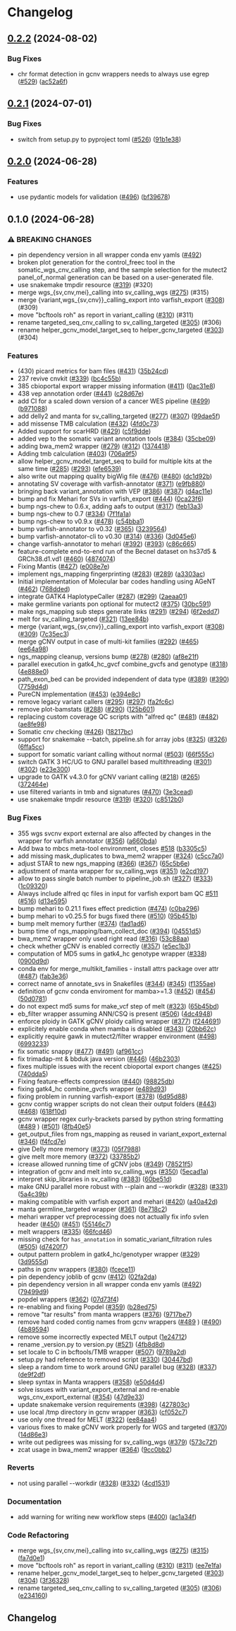 # Changelog

## [0.2.2](https://github.com/bihealth/snappy-pipeline/compare/v0.2.1...v0.2.2) (2024-08-02)


### Bug Fixes

* chr format detection in gcnv wrappers needs to always use egrep ([#529](https://github.com/bihealth/snappy-pipeline/issues/529)) ([ac52a6f](https://github.com/bihealth/snappy-pipeline/commit/ac52a6f7aeab79fa9b676a281bf526af82714831))

## [0.2.1](https://github.com/bihealth/snappy-pipeline/compare/v0.2.0...v0.2.1) (2024-07-01)


### Bug Fixes

* switch from setup.py to pyproject toml ([#526](https://github.com/bihealth/snappy-pipeline/issues/526)) ([91b1e38](https://github.com/bihealth/snappy-pipeline/commit/91b1e3840961ae26e88e13875ebb102c56ceebb9))

## [0.2.0](https://github.com/bihealth/snappy-pipeline/compare/v0.1.0...v0.2.0) (2024-06-28)


### Features

* use pydantic models for validation ([#496](https://github.com/bihealth/snappy-pipeline/issues/496)) ([bf39678](https://github.com/bihealth/snappy-pipeline/commit/bf3967854337522484417d8fc6e1e0ac67f0c43d))

## 0.1.0 (2024-06-28)


### ⚠ BREAKING CHANGES

* pin dependency version in all wrapper conda env yamls ([#492](https://github.com/bihealth/snappy-pipeline/issues/492))
* broken plot generation for the control_freec tool in the somatic_wgs_cnv_calling step, and the sample selection for the mutect2 panel_of_normal generation can be based on a user-generated file.
* use snakemake tmpdir resource ([#319](https://github.com/bihealth/snappy-pipeline/issues/319)) (#320)
* merge wgs_{sv,cnv,mei}_calling into sv_calling_wgs ([#275](https://github.com/bihealth/snappy-pipeline/issues/275)) (#315)
* merge {variant,wgs_{sv,cnv}}_calling_export into varfish_export ([#308](https://github.com/bihealth/snappy-pipeline/issues/308)) (#309)
* move "bcftools roh" as report in variant_calling ([#310](https://github.com/bihealth/snappy-pipeline/issues/310)) (#311)
* rename targeted_seq_cnv_calling to sv_calling_targeted ([#305](https://github.com/bihealth/snappy-pipeline/issues/305)) (#306)
* rename helper_gcnv_model_target_seq to helper_gcnv_targeted ([#303](https://github.com/bihealth/snappy-pipeline/issues/303)) (#304)

### Features

* (430) picard metrics for bam files ([#431](https://github.com/bihealth/snappy-pipeline/issues/431)) ([35b24cd](https://github.com/bihealth/snappy-pipeline/commit/35b24cd70e4352244b6d09d414c6fae761c7dece))
* 237 revive cnvkit ([#339](https://github.com/bihealth/snappy-pipeline/issues/339)) ([bc4c55b](https://github.com/bihealth/snappy-pipeline/commit/bc4c55b2b095a9a8c792cf937efd6fda87d8e09e))
* 385 cbioportal export wrapper missing information ([#411](https://github.com/bihealth/snappy-pipeline/issues/411)) ([0ac31e8](https://github.com/bihealth/snappy-pipeline/commit/0ac31e861af0edfe67c1b82d086298b2d9fc9081))
* 438 vep annotation order ([#441](https://github.com/bihealth/snappy-pipeline/issues/441)) ([c28d67e](https://github.com/bihealth/snappy-pipeline/commit/c28d67e23246d319fa88a20331d2324eee379a9f))
* add CI for a scaled down version of a cancer WES pipeline ([#499](https://github.com/bihealth/snappy-pipeline/issues/499)) ([b971088](https://github.com/bihealth/snappy-pipeline/commit/b9710883206aa9629c357940acf24bd03493fcd3))
* add delly2 and manta for sv_calling_targeted ([#277](https://github.com/bihealth/snappy-pipeline/issues/277)) ([#307](https://github.com/bihealth/snappy-pipeline/issues/307)) ([99dae5f](https://github.com/bihealth/snappy-pipeline/commit/99dae5ffc1b828b7e7b46e1fa2259223e3a5c243))
* add missense TMB calculation ([#432](https://github.com/bihealth/snappy-pipeline/issues/432)) ([4fd0c73](https://github.com/bihealth/snappy-pipeline/commit/4fd0c73c4bd75bf4aa5ef9a464713a2c5d4fada1))
* Added support for scarHRD ([#429](https://github.com/bihealth/snappy-pipeline/issues/429)) ([c5f9dde](https://github.com/bihealth/snappy-pipeline/commit/c5f9dde2d2ce8570779030c1917b3132918ad33b))
* added vep to the somatic variant annotation tools ([#384](https://github.com/bihealth/snappy-pipeline/issues/384)) ([35cbe09](https://github.com/bihealth/snappy-pipeline/commit/35cbe0974ad4d56419ae8790110e418c22ef84f7))
* adding bwa_mem2 wrapper ([#279](https://github.com/bihealth/snappy-pipeline/issues/279)) ([#312](https://github.com/bihealth/snappy-pipeline/issues/312)) ([1374418](https://github.com/bihealth/snappy-pipeline/commit/13744188bb1943b007ed3ad02a6ab6367c865fee))
* Adding tmb calculation  ([#403](https://github.com/bihealth/snappy-pipeline/issues/403)) ([706a9f5](https://github.com/bihealth/snappy-pipeline/commit/706a9f561fe96a9469fec15f232940b265266e8e))
* allow helper_gcnv_model_target_seq to build for multiple kits at the same time ([#285](https://github.com/bihealth/snappy-pipeline/issues/285)) ([#293](https://github.com/bihealth/snappy-pipeline/issues/293)) ([efe6539](https://github.com/bihealth/snappy-pipeline/commit/efe653906ec841496f9b1a8c32cfa7162b7fe242))
* also write out mapping quality bigWig file ([#476](https://github.com/bihealth/snappy-pipeline/issues/476)) ([#480](https://github.com/bihealth/snappy-pipeline/issues/480)) ([dc1d92b](https://github.com/bihealth/snappy-pipeline/commit/dc1d92b729850ac6571b1f3f9a43b9d61ff531a2))
* annotating SV coverage with varfish-annotator ([#371](https://github.com/bihealth/snappy-pipeline/issues/371)) ([e9fb880](https://github.com/bihealth/snappy-pipeline/commit/e9fb8807a1c48854ce28e8b7942e0f3b4d4a7765))
* bringing back variant_annotation with VEP ([#386](https://github.com/bihealth/snappy-pipeline/issues/386)) ([#387](https://github.com/bihealth/snappy-pipeline/issues/387)) ([d4ac11e](https://github.com/bihealth/snappy-pipeline/commit/d4ac11ea5ad84fad6b8c9ff5db69d0dd446b8fef))
* bump and fix Mehari for SVs in varfish_export ([#444](https://github.com/bihealth/snappy-pipeline/issues/444)) ([0ca23f6](https://github.com/bihealth/snappy-pipeline/commit/0ca23f645d38130ac08f85b1861ae795f62f96b2))
* bump ngs-chew to 0.6.x, adding aafs to output ([#317](https://github.com/bihealth/snappy-pipeline/issues/317)) ([feb13a3](https://github.com/bihealth/snappy-pipeline/commit/feb13a352116ce5fbe7123f9aafbe1f1122026f1))
* bump ngs-chew to 0.7 ([#334](https://github.com/bihealth/snappy-pipeline/issues/334)) ([7f1fa1a](https://github.com/bihealth/snappy-pipeline/commit/7f1fa1ae3dec9416df9c8e35e542f67df6e09811))
* bump ngs-chew to v0.9.x ([#478](https://github.com/bihealth/snappy-pipeline/issues/478)) ([c54bba1](https://github.com/bihealth/snappy-pipeline/commit/c54bba11a558ad1cb7dfa5f785b4f7b7aa526ea2))
* bump varfish-annotator to v0.32 ([#365](https://github.com/bihealth/snappy-pipeline/issues/365)) ([3239564](https://github.com/bihealth/snappy-pipeline/commit/32395640f320e3815fa0bc7953fb3a2eecff99a2))
* bump varfish-annotator-cli to v0.30 ([#314](https://github.com/bihealth/snappy-pipeline/issues/314)) ([#336](https://github.com/bihealth/snappy-pipeline/issues/336)) ([3d045e6](https://github.com/bihealth/snappy-pipeline/commit/3d045e6ad791823b3e6b28f5cf3e2b541c70bf17))
* change varfish-annotator to mehari ([#392](https://github.com/bihealth/snappy-pipeline/issues/392)) ([#393](https://github.com/bihealth/snappy-pipeline/issues/393)) ([c86c665](https://github.com/bihealth/snappy-pipeline/commit/c86c665b8132e462c7916c67c171192abaff4a43))
* feature-complete end-to-end run of the Becnel dataset on hs37d5 & GRCh38.d1.vd1 ([#460](https://github.com/bihealth/snappy-pipeline/issues/460)) ([4874074](https://github.com/bihealth/snappy-pipeline/commit/4874074d8200ac33d29377ce1a812dfbb48adc31))
* Fixing Mantis ([#427](https://github.com/bihealth/snappy-pipeline/issues/427)) ([e008e7e](https://github.com/bihealth/snappy-pipeline/commit/e008e7edc42371eaee00e3a3861816f2ddfdb39c))
* implement ngs_mapping fingerprinting ([#283](https://github.com/bihealth/snappy-pipeline/issues/283)) ([#289](https://github.com/bihealth/snappy-pipeline/issues/289)) ([a3303ac](https://github.com/bihealth/snappy-pipeline/commit/a3303ac4964c988c88c5342712046189cab77183))
* Initial implementation of Molecular bar codes handling using AGeNT ([#462](https://github.com/bihealth/snappy-pipeline/issues/462)) ([768dded](https://github.com/bihealth/snappy-pipeline/commit/768dded3bdfc3d86a1029b88bf2e25c224eee8ee))
* integrate GATK4 HaplotypeCaller ([#287](https://github.com/bihealth/snappy-pipeline/issues/287)) ([#299](https://github.com/bihealth/snappy-pipeline/issues/299)) ([2aeaa01](https://github.com/bihealth/snappy-pipeline/commit/2aeaa01249dd79e654acb5455bf49221f0c211a5))
* make germline variants pon optional for mutect2 ([#375](https://github.com/bihealth/snappy-pipeline/issues/375)) ([30bc591](https://github.com/bihealth/snappy-pipeline/commit/30bc591cdf23ebc5ffe288e6bcd76e00311256d3))
* make ngs_mapping sub steps generate links ([#291](https://github.com/bihealth/snappy-pipeline/issues/291)) ([#294](https://github.com/bihealth/snappy-pipeline/issues/294)) ([6f2edd7](https://github.com/bihealth/snappy-pipeline/commit/6f2edd74f423ed7c65776e4f3943f228fca79990))
* melt for sv_calling_targeted ([#321](https://github.com/bihealth/snappy-pipeline/issues/321)) ([13ee84b](https://github.com/bihealth/snappy-pipeline/commit/13ee84b60bdf3e168d8d3dea55425314decf59f6))
* merge {variant,wgs_{sv,cnv}}_calling_export into varfish_export ([#308](https://github.com/bihealth/snappy-pipeline/issues/308)) ([#309](https://github.com/bihealth/snappy-pipeline/issues/309)) ([7c35ec3](https://github.com/bihealth/snappy-pipeline/commit/7c35ec38d6f861b5ee53e5afed8ccffc3c78dce0))
* merge gCNV output in case of multi-kit families ([#292](https://github.com/bihealth/snappy-pipeline/issues/292)) ([#465](https://github.com/bihealth/snappy-pipeline/issues/465)) ([ee64a98](https://github.com/bihealth/snappy-pipeline/commit/ee64a98a6c29d307b997209d66b5289e39e88621))
* ngs_mapping cleanup, versions bump ([#278](https://github.com/bihealth/snappy-pipeline/issues/278)) ([#280](https://github.com/bihealth/snappy-pipeline/issues/280)) ([af8e21f](https://github.com/bihealth/snappy-pipeline/commit/af8e21f264ab93f143d4e7d5b89ee1d99889f247))
* parallel execution in gatk4_hc_gvcf combine_gvcfs and genotype ([#318](https://github.com/bihealth/snappy-pipeline/issues/318)) ([4e888e0](https://github.com/bihealth/snappy-pipeline/commit/4e888e068e96d81c646112fb5d16305fa0ea5ab8))
* path_exon_bed can be provided independent of data type ([#389](https://github.com/bihealth/snappy-pipeline/issues/389)) ([#390](https://github.com/bihealth/snappy-pipeline/issues/390)) ([7759d4d](https://github.com/bihealth/snappy-pipeline/commit/7759d4dfa9487ecae72fc4841b8b086ecb7bec0d))
* PureCN implementation ([#453](https://github.com/bihealth/snappy-pipeline/issues/453)) ([e394e8c](https://github.com/bihealth/snappy-pipeline/commit/e394e8cd4bd76eef4725bbaa9ff7711ab5aa9dcc))
* remove legacy variant callers ([#295](https://github.com/bihealth/snappy-pipeline/issues/295)) ([#297](https://github.com/bihealth/snappy-pipeline/issues/297)) ([fa2fc6c](https://github.com/bihealth/snappy-pipeline/commit/fa2fc6c4e8fc2a9797325a09fa06401d43e35cd9))
* remove plot-bamstats ([#288](https://github.com/bihealth/snappy-pipeline/issues/288)) ([#290](https://github.com/bihealth/snappy-pipeline/issues/290)) ([125b601](https://github.com/bihealth/snappy-pipeline/commit/125b6013892f502bbce336403a821395e60b16b0))
* replacing custom coverage QC scripts with "alfred qc" ([#481](https://github.com/bihealth/snappy-pipeline/issues/481)) ([#482](https://github.com/bihealth/snappy-pipeline/issues/482)) ([ae8fe98](https://github.com/bihealth/snappy-pipeline/commit/ae8fe9859a54690ed4908f8d1a20dd57418f96e0))
* Somatic cnv checking ([#426](https://github.com/bihealth/snappy-pipeline/issues/426)) ([18217bc](https://github.com/bihealth/snappy-pipeline/commit/18217bc72a36b2a7dc35cecf2cc3a2d07456f836))
* support for snakemake --batch, pipeline.sh for array jobs ([#325](https://github.com/bihealth/snappy-pipeline/issues/325)) ([#326](https://github.com/bihealth/snappy-pipeline/issues/326)) ([6ffa5cc](https://github.com/bihealth/snappy-pipeline/commit/6ffa5ccb8edad9f4d73aada1feca01c933844f8e))
* support for somatic variant calling without normal ([#503](https://github.com/bihealth/snappy-pipeline/issues/503)) ([66f555c](https://github.com/bihealth/snappy-pipeline/commit/66f555c40caf5b4b1e2e4c17bf6ffc8169ba8baf))
* switch GATK 3 HC/UG to GNU parallel based multithreading ([#301](https://github.com/bihealth/snappy-pipeline/issues/301)) ([#302](https://github.com/bihealth/snappy-pipeline/issues/302)) ([e23e300](https://github.com/bihealth/snappy-pipeline/commit/e23e3006da2b3167746162f3ef072ccc4c6d9b45))
* upgrade to GATK v4.3.0 for gCNV variant calling ([#218](https://github.com/bihealth/snappy-pipeline/issues/218)) ([#265](https://github.com/bihealth/snappy-pipeline/issues/265)) ([372464e](https://github.com/bihealth/snappy-pipeline/commit/372464eac8bdb9500499676fdb735bc75ad54e26))
* use filtered variants in tmb and signatures ([#470](https://github.com/bihealth/snappy-pipeline/issues/470)) ([3e3cead](https://github.com/bihealth/snappy-pipeline/commit/3e3cead3a9ea02484a0d7d065722282ee3f4f112))
* use snakemake tmpdir resource ([#319](https://github.com/bihealth/snappy-pipeline/issues/319)) ([#320](https://github.com/bihealth/snappy-pipeline/issues/320)) ([c8512b0](https://github.com/bihealth/snappy-pipeline/commit/c8512b0b9c7f3eaece974973a916b96eee65dd01))


### Bug Fixes

* 355 wgs svcnv export external are also affected by changes in the wrapper for varfish annotator ([#356](https://github.com/bihealth/snappy-pipeline/issues/356)) ([a660bda](https://github.com/bihealth/snappy-pipeline/commit/a660bda9ca3a7478b68f9ad6c16c9f7a49f18cc1))
* Add bwa to mbcs meta-tool environment, closes [#518](https://github.com/bihealth/snappy-pipeline/issues/518) ([b3305c5](https://github.com/bihealth/snappy-pipeline/commit/b3305c5bf918b10b9b1240a4108e08d2c03383f8))
* add missing mask_duplicates to bwa_mem2 wrapper ([#324](https://github.com/bihealth/snappy-pipeline/issues/324)) ([c5cc7a0](https://github.com/bihealth/snappy-pipeline/commit/c5cc7a0504f0ed06565331cfe61f343ec46a42de))
* adjust STAR to new ngs_mapping ([#366](https://github.com/bihealth/snappy-pipeline/issues/366)) ([#367](https://github.com/bihealth/snappy-pipeline/issues/367)) ([65c5b6e](https://github.com/bihealth/snappy-pipeline/commit/65c5b6ee683a84c06e502af4ed185e4927118589))
* adjustment of manta wrapper for sv_calling_wgs ([#351](https://github.com/bihealth/snappy-pipeline/issues/351)) ([e2cd197](https://github.com/bihealth/snappy-pipeline/commit/e2cd19700e55e1bfc3936a0d5b9a16ed5ddcdc4f))
* allow to pass single batch number to pipeline_job.sh ([#327](https://github.com/bihealth/snappy-pipeline/issues/327)) ([#333](https://github.com/bihealth/snappy-pipeline/issues/333)) ([1c09320](https://github.com/bihealth/snappy-pipeline/commit/1c09320373b8ab84d65f0f3fe611844fea5705e4))
* Always include alfred qc files in input for varfish export bam QC [#511](https://github.com/bihealth/snappy-pipeline/issues/511) ([#516](https://github.com/bihealth/snappy-pipeline/issues/516)) ([d13e595](https://github.com/bihealth/snappy-pipeline/commit/d13e59526dd382c51a3065d0c1e6ca68b59a92f7))
* bump mehari to 0.21.1 fixes effect prediction ([#474](https://github.com/bihealth/snappy-pipeline/issues/474)) ([c0ba296](https://github.com/bihealth/snappy-pipeline/commit/c0ba2964b4c28bbef154f65fcb7afed324ffe3ca))
* bump mehari to v0.25.5 for bugs fixed there ([#510](https://github.com/bihealth/snappy-pipeline/issues/510)) ([95b451b](https://github.com/bihealth/snappy-pipeline/commit/95b451b1b259b24c29b0f9453a521fcc2f1b92ba))
* bump melt memory further ([#374](https://github.com/bihealth/snappy-pipeline/issues/374)) ([fad1ad6](https://github.com/bihealth/snappy-pipeline/commit/fad1ad6ec184882ef138ee186a2f9a0cf6a11cf5))
* bump time of ngs_mapping/bam_collect_doc ([#394](https://github.com/bihealth/snappy-pipeline/issues/394)) ([04551d5](https://github.com/bihealth/snappy-pipeline/commit/04551d5ed26b31e6c822df1a1fe6d83587edec74))
* bwa_mem2 wrapper only used right read ([#316](https://github.com/bihealth/snappy-pipeline/issues/316)) ([53c88aa](https://github.com/bihealth/snappy-pipeline/commit/53c88aaf784f07125e697d35faf330f58186613e))
* check whether gCNV is enabled correctly ([#357](https://github.com/bihealth/snappy-pipeline/issues/357)) ([e5ec1b3](https://github.com/bihealth/snappy-pipeline/commit/e5ec1b367f6bcf0d86be45de093e488f9b255ac2))
* computation of MD5 sums in gatk4_hc genotype wrapper ([#338](https://github.com/bihealth/snappy-pipeline/issues/338)) ([0900d9d](https://github.com/bihealth/snappy-pipeline/commit/0900d9d5c4fa96230a7c622d118e86ed19b8e5a8))
* conda env for merge_multikit_families - install attrs package over attr ([#487](https://github.com/bihealth/snappy-pipeline/issues/487)) ([fab3e36](https://github.com/bihealth/snappy-pipeline/commit/fab3e3687e165acf76114b1a025a07c2542c3d2f))
* correct name of annotate_svs in Snakefiles ([#344](https://github.com/bihealth/snappy-pipeline/issues/344)) ([#345](https://github.com/bihealth/snappy-pipeline/issues/345)) ([f1355ae](https://github.com/bihealth/snappy-pipeline/commit/f1355ae88673bc291b938e7806b3838bf5abdbe5))
* definition of gcnv conda enviroment for mamba&gt;=1.3 ([#452](https://github.com/bihealth/snappy-pipeline/issues/452)) ([#454](https://github.com/bihealth/snappy-pipeline/issues/454)) ([50d0781](https://github.com/bihealth/snappy-pipeline/commit/50d0781373014eec97b2e993bb630ed922bb0847))
* do not expect md5 sums for make_vcf step of melt ([#323](https://github.com/bihealth/snappy-pipeline/issues/323)) ([65b45bd](https://github.com/bihealth/snappy-pipeline/commit/65b45bdc5c9dd197c32c5ed98668c639b4c3e0b8))
* eb_filter wrapper assuming ANN/CSQ is present ([#506](https://github.com/bihealth/snappy-pipeline/issues/506)) ([4dc4948](https://github.com/bihealth/snappy-pipeline/commit/4dc49488cc0d04899e2202a6c6613d852c1d3197))
* enforce ploidy in GATK gCNV ploidy calling wrapper ([#377](https://github.com/bihealth/snappy-pipeline/issues/377)) ([f244691](https://github.com/bihealth/snappy-pipeline/commit/f2446915e4f4b7da25ac09d74005b366bc1806f3))
* explicitely enable conda when mamba is disabled ([#343](https://github.com/bihealth/snappy-pipeline/issues/343)) ([20bb62c](https://github.com/bihealth/snappy-pipeline/commit/20bb62cd2ae7fc7ed8f795133946b7a709504363))
* explicitly require gawk in mutect2/filter wrapper environment ([#498](https://github.com/bihealth/snappy-pipeline/issues/498)) ([6993233](https://github.com/bihealth/snappy-pipeline/commit/6993233bc8b50641860d8a4bfc70b21a4ff09076))
* fix somatic snappy ([#477](https://github.com/bihealth/snappy-pipeline/issues/477)) ([#491](https://github.com/bihealth/snappy-pipeline/issues/491)) ([af961cc](https://github.com/bihealth/snappy-pipeline/commit/af961cca3ef4d8c7a5a4a2ec08c3161260ce9f5e))
* fix trimadap-mt & bbduk java version ([#446](https://github.com/bihealth/snappy-pipeline/issues/446)) ([46b2303](https://github.com/bihealth/snappy-pipeline/commit/46b2303d4ec185409dc028fa1d1d15b3d2238507))
* fixes multiple issues with the recent cbioportal export changes ([#425](https://github.com/bihealth/snappy-pipeline/issues/425)) ([740dda5](https://github.com/bihealth/snappy-pipeline/commit/740dda551cf71e49faa31c8fd76ed46aad0dc91c))
* Fixing feature-effects compression ([#440](https://github.com/bihealth/snappy-pipeline/issues/440)) ([98825db](https://github.com/bihealth/snappy-pipeline/commit/98825db29d3583780b6543b9f5456e0be5e9978b))
* fixing gatk4_hc combine_gvcfs wrapper ([e489d93](https://github.com/bihealth/snappy-pipeline/commit/e489d93064956976af311bb6efb53d3335816fcd))
* fixing problem in running varfish-export ([#378](https://github.com/bihealth/snappy-pipeline/issues/378)) ([6d95d88](https://github.com/bihealth/snappy-pipeline/commit/6d95d885e0dda562f6812ebce65d0ee447398e33))
* gcnv contig wrapper scripts do not clean their output folders ([#443](https://github.com/bihealth/snappy-pipeline/issues/443)) ([#468](https://github.com/bihealth/snappy-pipeline/issues/468)) ([618f10d](https://github.com/bihealth/snappy-pipeline/commit/618f10d6ebdd77b40c2d65d506e685ed6139a0fe))
* gcnv wrapper regex curly-brackets parsed by python string formatting ([#489](https://github.com/bihealth/snappy-pipeline/issues/489) ) ([#501](https://github.com/bihealth/snappy-pipeline/issues/501)) ([8fb40e5](https://github.com/bihealth/snappy-pipeline/commit/8fb40e53e4f1413e9c03dc2177eb1f5008b3dbd0))
* get_output_files from ngs_mapping as reused in variant_export_external ([#346](https://github.com/bihealth/snappy-pipeline/issues/346)) ([f4fcd7e](https://github.com/bihealth/snappy-pipeline/commit/f4fcd7ea9d783c82db3d5885255645d8dc20599f))
* give Delly more memory ([#373](https://github.com/bihealth/snappy-pipeline/issues/373)) ([05f7988](https://github.com/bihealth/snappy-pipeline/commit/05f79887478e4f07b89b228893eda547a250d290))
* give melt more memory ([#372](https://github.com/bihealth/snappy-pipeline/issues/372)) ([33785b2](https://github.com/bihealth/snappy-pipeline/commit/33785b22530419fa4b628abf08918ac84c6eeb10))
* icrease allowed running time of gCNV jobs ([#349](https://github.com/bihealth/snappy-pipeline/issues/349)) ([78521f5](https://github.com/bihealth/snappy-pipeline/commit/78521f57aabdfa0876f648a01463ab4b8734ebd4))
* integration of gcnv and melt into sv_calling_wgs ([#350](https://github.com/bihealth/snappy-pipeline/issues/350)) ([5ecad1a](https://github.com/bihealth/snappy-pipeline/commit/5ecad1a230a386b818cefb6484930b122496ce0c))
* interpret skip_libraries in sv_calling ([#383](https://github.com/bihealth/snappy-pipeline/issues/383)) ([60be51d](https://github.com/bihealth/snappy-pipeline/commit/60be51da58916ff19bd80f2b4bb4277d9bbca986))
* make GNU parallel more robust with --plain and --workdir ([#328](https://github.com/bihealth/snappy-pipeline/issues/328)) ([#331](https://github.com/bihealth/snappy-pipeline/issues/331)) ([5a4c39b](https://github.com/bihealth/snappy-pipeline/commit/5a4c39b73f1e89814ba82b0293cf8c5349faa117))
* making compatible with varfish export and mehari ([#420](https://github.com/bihealth/snappy-pipeline/issues/420)) ([a40a42d](https://github.com/bihealth/snappy-pipeline/commit/a40a42da3762f8f06a89d67b46e3f817a2f135bb))
* manta germline_targeted wrapper ([#361](https://github.com/bihealth/snappy-pipeline/issues/361)) ([8e718c2](https://github.com/bihealth/snappy-pipeline/commit/8e718c23ca25c78cdc5cb344d51e879074356a1d))
* mehari wrapper vcf preprocessing does not actually fix info svlen header ([#450](https://github.com/bihealth/snappy-pipeline/issues/450)) ([#451](https://github.com/bihealth/snappy-pipeline/issues/451)) ([55146c7](https://github.com/bihealth/snappy-pipeline/commit/55146c7f50fb22f38609b40b3e91cf891bbcaf87))
* melt wrappers ([#335](https://github.com/bihealth/snappy-pipeline/issues/335)) ([66fcd46](https://github.com/bihealth/snappy-pipeline/commit/66fcd46539c0ee041788c02d7fc970ae0fe3af5f))
* missing check for `has_annotation` in somatic_variant_filtration rules ([#505](https://github.com/bihealth/snappy-pipeline/issues/505)) ([d7420f7](https://github.com/bihealth/snappy-pipeline/commit/d7420f74c5bb5863b67e591e363bf1d68d90ee7b))
* output pattern problem in gatk4_hc/genotyper wrapper ([#329](https://github.com/bihealth/snappy-pipeline/issues/329)) ([3d9555d](https://github.com/bihealth/snappy-pipeline/commit/3d9555d5cfa11bad7f2e73987ef7ed0b1fe5889c))
* paths in gcnv wrappers ([#380](https://github.com/bihealth/snappy-pipeline/issues/380)) ([fcece11](https://github.com/bihealth/snappy-pipeline/commit/fcece112fb7de1560be3f9e1b0304ee8d7014795))
* pin dependency joblib of gcnv ([#412](https://github.com/bihealth/snappy-pipeline/issues/412)) ([02fa2da](https://github.com/bihealth/snappy-pipeline/commit/02fa2daa08ee9eaf68d5091765c9fcb03b989820))
* pin dependency version in all wrapper conda env yamls ([#492](https://github.com/bihealth/snappy-pipeline/issues/492)) ([79499d9](https://github.com/bihealth/snappy-pipeline/commit/79499d9a8c16fee7ad519c8029cc94e5de31029d))
* popdel wrappers ([#362](https://github.com/bihealth/snappy-pipeline/issues/362)) ([07d73f4](https://github.com/bihealth/snappy-pipeline/commit/07d73f40bff5656ff4f27224d584e9e9142bcc41))
* re-enabling and fixing Popdel ([#359](https://github.com/bihealth/snappy-pipeline/issues/359)) ([b28ed75](https://github.com/bihealth/snappy-pipeline/commit/b28ed7531e442657480ddd446da7737c7ecdd053))
* remove "tar results" from manta wrappers ([#376](https://github.com/bihealth/snappy-pipeline/issues/376)) ([9717be7](https://github.com/bihealth/snappy-pipeline/commit/9717be72dfb0a3536378ef726cdd93750f862e9b))
* remove hard coded contig names from gcnv wrappers ([#489](https://github.com/bihealth/snappy-pipeline/issues/489) ) ([#490](https://github.com/bihealth/snappy-pipeline/issues/490)) ([4b89594](https://github.com/bihealth/snappy-pipeline/commit/4b895943f141445a22fdb6de9acf44789fdc097a))
* remove some incorrectly expected MELT output ([1e24712](https://github.com/bihealth/snappy-pipeline/commit/1e24712b2ab0cc56725ff26288998c0aa06877e2))
* rename _version.py to version.py ([#521](https://github.com/bihealth/snappy-pipeline/issues/521)) ([4fb8d8d](https://github.com/bihealth/snappy-pipeline/commit/4fb8d8d7f8371c6c4332b6ef58c5cc2a8db52225))
* set locale to C in bcftools/TMB wrapper ([#507](https://github.com/bihealth/snappy-pipeline/issues/507)) ([9789a2d](https://github.com/bihealth/snappy-pipeline/commit/9789a2d70f5f7ed025f9a66bdae03b6bb63abda7))
* setup.py had reference to removed script ([#330](https://github.com/bihealth/snappy-pipeline/issues/330)) ([30447bd](https://github.com/bihealth/snappy-pipeline/commit/30447bd0051b3c2182743ed50be0fed35719db7a))
* sleep a random time to work around GNU parallel bug ([#328](https://github.com/bihealth/snappy-pipeline/issues/328)) ([#337](https://github.com/bihealth/snappy-pipeline/issues/337)) ([de9f2df](https://github.com/bihealth/snappy-pipeline/commit/de9f2df88f2231c701f96942ba845d86e85c0d2a))
* sleep syntax in Manta wrappers ([#358](https://github.com/bihealth/snappy-pipeline/issues/358)) ([e50d4d4](https://github.com/bihealth/snappy-pipeline/commit/e50d4d49046fb5f93bbd450da4e93c61e2adeb24))
* solve issues with variant_export_external and re-enable wgs_cnv_export_external ([#354](https://github.com/bihealth/snappy-pipeline/issues/354)) ([47d9e33](https://github.com/bihealth/snappy-pipeline/commit/47d9e33033dde889f73ee244a691533fe66ba211))
* update snakemake version requirements ([#398](https://github.com/bihealth/snappy-pipeline/issues/398)) ([427803c](https://github.com/bihealth/snappy-pipeline/commit/427803c86243ca3bc4c55951020195cb548bd803))
* use local /tmp directory in gcnv wrapper ([#363](https://github.com/bihealth/snappy-pipeline/issues/363)) ([cf052c7](https://github.com/bihealth/snappy-pipeline/commit/cf052c71a81645b3a5b0d77d3be0437ea6477852))
* use only one thread for MELT ([#322](https://github.com/bihealth/snappy-pipeline/issues/322)) ([ee84aa4](https://github.com/bihealth/snappy-pipeline/commit/ee84aa4d1253f71fabbbc7ae95648aeb56c9586d))
* various fixes to make gCNV work properly for WGS and targeted ([#370](https://github.com/bihealth/snappy-pipeline/issues/370)) ([14d86e3](https://github.com/bihealth/snappy-pipeline/commit/14d86e3b312c7432e5c69d818197f54e66950833))
* write out pedigrees was missing for sv_calling_wgs ([#379](https://github.com/bihealth/snappy-pipeline/issues/379)) ([573c72f](https://github.com/bihealth/snappy-pipeline/commit/573c72fd2c99df7c533837eb9af98c6a84031594))
* zcat usage in bwa_mem2 wrapper ([#364](https://github.com/bihealth/snappy-pipeline/issues/364)) ([9cc0bb2](https://github.com/bihealth/snappy-pipeline/commit/9cc0bb2092b02f45c09ac619bd8f745cf92bf29f))


### Reverts

* not using parallel --workdir ([#328](https://github.com/bihealth/snappy-pipeline/issues/328)) ([#332](https://github.com/bihealth/snappy-pipeline/issues/332)) ([4cd1531](https://github.com/bihealth/snappy-pipeline/commit/4cd1531c17041d6c843ab55201ec54b1d2b2297c))


### Documentation

* add warning for writing new workflow steps ([#400](https://github.com/bihealth/snappy-pipeline/issues/400)) ([ac1a34f](https://github.com/bihealth/snappy-pipeline/commit/ac1a34f44addde7a654a8df991a964c2d41dda37))


### Code Refactoring

* merge wgs_{sv,cnv,mei}_calling into sv_calling_wgs ([#275](https://github.com/bihealth/snappy-pipeline/issues/275)) ([#315](https://github.com/bihealth/snappy-pipeline/issues/315)) ([fa7d0e1](https://github.com/bihealth/snappy-pipeline/commit/fa7d0e165179c31e4216082a9dd33d0a8fb06a64))
* move "bcftools roh" as report in variant_calling ([#310](https://github.com/bihealth/snappy-pipeline/issues/310)) ([#311](https://github.com/bihealth/snappy-pipeline/issues/311)) ([ee7e1fa](https://github.com/bihealth/snappy-pipeline/commit/ee7e1faffb471a800dbcc8736679f96b25f2b4f6))
* rename helper_gcnv_model_target_seq to helper_gcnv_targeted ([#303](https://github.com/bihealth/snappy-pipeline/issues/303)) ([#304](https://github.com/bihealth/snappy-pipeline/issues/304)) ([3f36328](https://github.com/bihealth/snappy-pipeline/commit/3f363282c5e62c6318aad10fd8897e76e3391d95))
* rename targeted_seq_cnv_calling to sv_calling_targeted ([#305](https://github.com/bihealth/snappy-pipeline/issues/305)) ([#306](https://github.com/bihealth/snappy-pipeline/issues/306)) ([e234160](https://github.com/bihealth/snappy-pipeline/commit/e2341602d27da33d56f864dd2c96fa3cad759e78))

## Changelog

